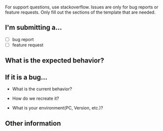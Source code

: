 For support questions, use stackoverflow. Issues are only for bug reports or feature requests. Only fill out the sections of the template that are needed.

## I'm submitting a...
- [ ] bug report
- [ ] feature request

## What is the expected behavior?

## If it is a bug...
- What is the current behavior?



- How do we recreate it?



- What is your environment(PC, Version, etc.)?


## Other information
